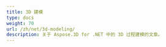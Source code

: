 ```yaml
---
title: 3D 建模
type: docs
weight: 70
url: /zh/net/3d-modeling/
description: 关于 Aspose.3D for .NET 中的 3D 过程建模的文章。
---
```

